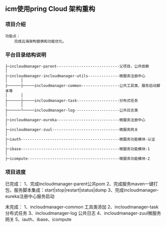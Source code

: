 ## icm使用pring Cloud 架构重构

### 项目介绍
```
功能点：
    完成云海架构替换和功能优化。
```
### 平台目录结构说明


```
├─incloudmanager-parent----------------------------父项目，公共依赖
│  
├─incloudmanager-incloudmanager-utils--------------微服务注册中心
│      │
├──────├─────incloudmanager-common-----------------公共工具类、服务启动脚本等
│      │
├──────├─────incloudmanager-task-------------------分布式任务
│      │
├──────└─────incloudmanager-log--------------------公共日志类
│
├─incloudmanager-eureka----------------------------微服务注册中心
│
├─incloudmanager-zuul------------------------------微服务网关
│
├─iauth--------------------------------------------微服务功能模块-认证
│
├─ibase--------------------------------------------微服务功能模块-1
│
├─icompute-----------------------------------------微服务功能模块-2

```
### 项目进度

已完成：
    1、完成incloudmanager-parent公共pom
    2、完成服务maven一键打包，服务脚本集成：start|stop|restart|status|dump
    3、完成incloudmanager-eureka注册中心服务启动

未完成：
    1、incloudmanager-common 工具类添加
    2、incloudmanager-task 分布式任务
    3、incloudmanager-log 公共日志
    4、incloudmanager-zuul微服务网关
    5、iauth、ibase、icompute
```


